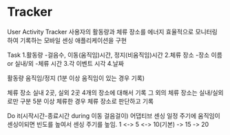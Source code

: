 # Tracker
User Activity Tracker
사용자의 활동량과 체류 장소를 에너지 효율적으로 모니터링 하여 기록하는 모바일 센싱 애플리케이션을 구현

Task
1.활동량
-걸음수, 이동(움직임)시간, 정지(비움직임)시간
2.체류 장소
-장소 이름 or 실내/외
-체류 시간
3.각 이벤트 시각
4.날짜

활동량
움직임/정지 (1분 이상 움직임이 있는 경우 기록)

체류 장소
실내 2곳, 실외 2곳 4개의 장소에 대해서 기록
그 외의 체류 장소는 실내/실외로만 구분
5분 이상 체류한 경우 체류 장소로 판단하고 기록


Do it(시작시간-종료시간 during 이동 걸음걸이)
어댑티브 센싱
일정 주기에 움직임이 센싱이되면 빈도를 높여서 센싱 주기를 높임.
1 <-> 5 <-> 10(기본) -> 15 -> 20


